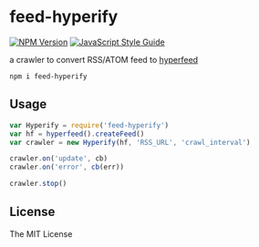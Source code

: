 # feed-hyperify

[![NPM Version](https://img.shields.io/npm/v/feed-hyperify.svg)](https://www.npmjs.com/package/hyperfeed) [![JavaScript Style Guide](https://img.shields.io/badge/code%20style-standard-brightgreen.svg)](http://standardjs.com/)

a crawler to convert RSS/ATOM feed to [hyperfeed](https://github.com/poga/hyperfeed)

`npm i feed-hyperify`

## Usage

```js
var Hyperify = require('feed-hyperify')
var hf = hyperfeed().createFeed()
var crawler = new Hyperify(hf, 'RSS_URL', 'crawl_interval')

crawler.on('update', cb)
crawler.on('error', cb(err))

crawler.stop()
```

## License

The MIT License


